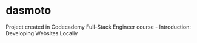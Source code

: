 # dasmoto
Project created in Codecademy Full-Stack Engineer course - Introduction: Developing Websites Locally
